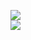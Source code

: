 [![](https://img.shields.io/badge/Made%20With-Github%20Spray-lightgrey.svg?style=for-the-badge&logo=github)](https://github.com/Annihil/github-spray#26288)  
[![](https://i.imgur.com/2DrTn0Z.gif)](https://github.com/Annihil/github-spray)